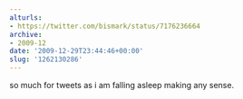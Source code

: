 ```yaml
---
alturls:
- https://twitter.com/bismark/status/7176236664
archive:
- 2009-12
date: '2009-12-29T23:44:46+00:00'
slug: '1262130286'
---
```


so much for tweets as i am falling asleep making any sense.

